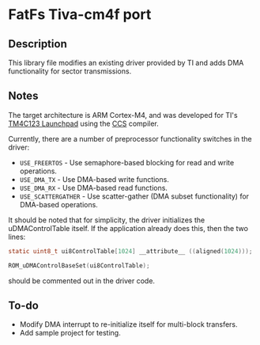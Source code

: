 # FatFs Tiva-cm4f port

## Description

This library file modifies an existing driver provided by TI and adds DMA
functionality for sector transmissions.

## Notes

The target architecture is ARM Cortex-M4, and was developed for TI's 
[TM4C123 Launchpad](http://www.ti.com/tool/ek-tm4c123gxl) using the [CCS](http://www.ti.com/tool/ccstudio) compiler.

Currently, there are a number of preprocessor functionality switches in the driver:
- `USE_FREERTOS` - Use semaphore-based blocking for read and write operations.
- `USE_DMA_TX` - Use DMA-based write functions.
- `USE_DMA_RX` - Use DMA-based read functions.
- `USE_SCATTERGATHER` - Use scatter-gather (DMA subset functionality) for DMA-based operations.

It should be noted that for simplicity, the driver initializes the uDMAControlTable itself.  If the application already does this, then the two lines:
```c
static uint8_t ui8ControlTable[1024] __attribute__ ((aligned(1024)));
```
```c
ROM_uDMAControlBaseSet(ui8ControlTable);
```
should be commented out in the driver code.

## To-do

- Modify DMA interrupt to re-initialize itself for multi-block transfers.
- Add sample project for testing.

